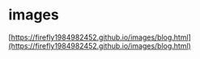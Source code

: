 # images

[https://firefly1984982452.github.io/images/blog.html](https://firefly1984982452.github.io/images/blog.html)
